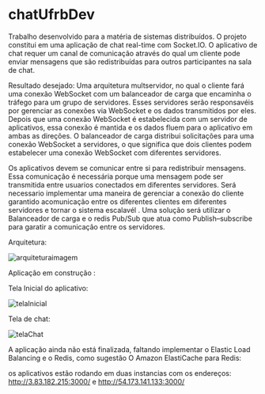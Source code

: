 # chatUfrbDev

Trabalho desenvolvido para a matéria de sistemas distribuídos.
O projeto constitui em uma aplicação de chat real-time com Socket.IO. O aplicativo de chat requer um canal de comunicação através do qual um cliente pode enviar mensagens que são redistribuídas para outros participantes na sala de chat.

Resultado desejado:
Uma arquitetura multservidor, no qual o cliente fará uma conexão WebSocket com um balanceador de carga que encaminha o tráfego para um grupo de servidores. Esses servidores serão responsavéis por gerenciar as conexões via WebSocket e os dados transmitidos por eles. Depois que uma conexão WebSocket é estabelecida com um servidor de aplicativos, essa conexão é mantida e os dados fluem para o aplicativo em ambas as direções. O balanceador de carga distribui solicitações para uma conexão WebSocket a servidores, o que significa que dois clientes podem estabelecer uma conexão WebSocket com diferentes servidores.

Os aplicativos devem se comunicar entre si para redistribuir mensagens. Essa comunicação é necessária porque uma mensagem pode ser transmitida entre usuarios conectados em diferentes servidores. Será necessario implementar uma maneira de gerenciar a conexão do cliente garantido acomunicação entre os diferentes clientes em diferentes servidores e tornar o sistema escalavél . Uma solução será utilizar o Balanceador de carga e o redis Pub/Sub que atua como Publish–subscribe para garatir a comunicação entre os servidores.

Arquitetura:

![arquiteturaimagem](https://user-images.githubusercontent.com/69324694/135664817-be211a03-5e92-49a8-ad30-5de6f7ae8fd7.jpg)



Aplicação em construção :

Tela Inicial do aplicativo:

![telaInicial](https://user-images.githubusercontent.com/69324694/135656478-58716752-e28a-47fb-88b6-fb530bca98b0.png)

Tela de chat:

![telaChat](https://user-images.githubusercontent.com/69324694/135663574-df9c9b34-1b82-4db5-9c1b-b4ac668c5742.png)


A aplicação ainda não está finalizada, faltando implementar o Elastic Load Balancing e o Redis, como sugestão  O Amazon ElastiCache para Redis:


os aplicativos estão rodando em duas instancias com os endereços: http://3.83.182.215:3000/     e   http://54.173.141.133:3000/




